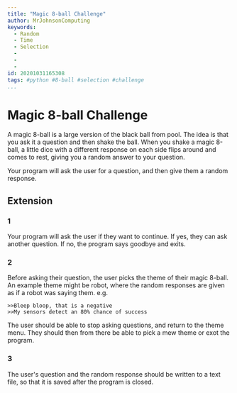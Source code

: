 ```yaml
---
title: "Magic 8-ball Challenge"
author: MrJohnsonComputing
keywords:
  - Random
  - Time
  - Selection
  - 
  - 
  - 
id: 20201031165308
tags: #python #8-ball #selection #challenge
...
```

# Magic 8-ball Challenge
A magic 8-ball is a large version of the black ball from pool. 
The idea is that you ask it a question and then shake the ball.
When you shake a magic 8-ball, a little dice with a different response on each side flips around and comes to rest, giving you a random answer to your question. 

Your program will ask the user for a question, and then give them a random response.

## Extension
### 1
Your program will ask the user if they want to continue. If yes, they can ask another question. If no, the program says goodbye and exits.

### 2
Before asking their question, the user picks the theme of their magic 8-ball.
An example theme might be robot, where the random responses are given as if a robot was saying them.
e.g.
```
>>Bleep bloop, that is a negative
>>My sensors detect an 80% chance of success
```
The user should be able to stop asking questions, and return to the theme menu.
They should then from there be able to pick a mew theme or exot the program.
### 3
The user's question and the random response should be written to a text file, so that it is saved after the program is closed.
